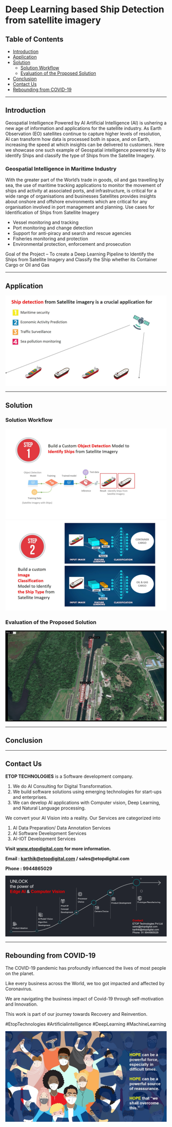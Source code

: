 # Deep Learning based Ship Detection from satellite imagery

## Table of Contents ##

* [Introduction](https://github.com/Karthikkannan-AI/Deep-Learning-based-Ship-Detection-from-satellite-imagery/blob/main/README.md#introduction)
* [Application](https://github.com/Karthikkannan-AI/Deep-Learning-based-Ship-Detection-from-satellite-imagery/blob/main/README.md#application)
* [Solution](https://github.com/Karthikkannan-AI/Deep-Learning-based-Ship-Detection-from-satellite-imagery/blob/main/README.md#solution)
  * [Solution Workflow](https://github.com/Karthikkannan-AI/Deep-Learning-based-Ship-Detection-from-satellite-imagery/blob/main/README.md#solution-workflow)
  * [Evaluation of the Proposed Solution](https://github.com/Karthikkannan-AI/Deep-Learning-based-Ship-Detection-from-satellite-imagery/blob/main/README.md#evaluation-of-the-proposed-solution)
* [Conclusion](https://github.com/Karthikkannan-AI/Deep-Learning-based-Ship-Detection-from-satellite-imagery/blob/main/README.md#conclusion)
* [Contact Us](https://github.com/Karthikkannan-AI/Deep-Learning-based-Ship-Detection-from-satellite-imagery/blob/main/README.md#contact-us)
* [Rebounding from COVID-19](https://github.com/Karthikkannan-AI/Deep-Learning-based-Ship-Detection-from-satellite-imagery#rebounding-from-covid-19)
- - - -

## Introduction  ##

Geospatial Intelligence Powered by AI 
Artificial Intelligence (AI) is ushering a new age of information and applications for the satellite industry. 
As Earth Observation (EO) satellites continue to capture higher levels of resolution, AI can transform how data is processed both in space, and on Earth, increasing the speed at which insights can be delivered to customers. 
Here we showcase one such example of Geospatial intelligence powered by AI to identify Ships and classify the type of Ships from the Satellite Imagery. 

### Geospatial Intelligence in Maritime Industry ###

With the greater part of the World’s trade in goods, oil and gas travelling by sea, the use of maritime tracking applications to monitor the movement of ships and activity at associated ports, and infrastructure, is critical for a wide range of organisations and businesses
Satellites provides insights about onshore and offshore environments which are critical for any organisation involved in port management and planning.
Use cases for Identification of Ships from Satellite Imagery 
- Vessel monitoring and tracking
- Port monitoring and change detection
- Support for anti-piracy and search and rescue agencies
- Fisheries monitoring and protection
- Environmental protection, enforcement and prosecution

Goal of the Project – To create a Deep Learning Pipeline to Identify the Ships from Satellite Imagery and Classify the Ship whether its Container Cargo or Oil and Gas

- - - -

## Application ##

<img src="https://github.com/Karthikkannan-AI/Deep-Learning-based-Ship-Detection-from-satellite-imagery/blob/main/resources/Application.jpeg?raw=true">

- - - -

## Solution ##

### Solution Workflow ###

<img src="https://github.com/Karthikkannan-AI/Deep-Learning-based-Ship-Detection-from-satellite-imagery/blob/main/resources/Solution%20Workflow1.jpeg?raw=true">

<img src="https://github.com/Karthikkannan-AI/Deep-Learning-based-Ship-Detection-from-satellite-imagery/blob/main/resources/Solution%20Workflow2.jpeg?raw=true">

### Evaluation of the Proposed Solution ###

<a href="https://youtu.be/tkrjz34lNPg" target="_blank"><img src="https://github.com/Karthikkannan-AI/Deep-Learning-based-Ship-Detection-from-satellite-imagery/blob/main/resources/Ship%20Detector%20and%20Classifier%20Video.png?raw=true" 
alt="Package AI - Test 1" /></a> 

- - - -

## Conclusion ##



- - - -

## Contact Us ##

__ETOP TECHNOLOGIES__ is a Software development company. 
1. We do AI Consulting for Digital Transformation.
2. We build software solutions using emerging technologies for start-ups and enterprises. 
3. We can develop AI applications with Computer vision, Deep Learning, and Natural Language processing.

We convert your AI Vision into a reality. Our Services are categorized into 
1. AI Data Preparation/ Data Annotation Services 
2. AI Software Development Services 
3. AI-IOT Development Services

__Visit www.etopdigital.com for more information.__

__Email : karthik@etopdigital.com / sales@etopdigital.com__
          
__Phone : 9944865029__

<img src="https://github.com/Karthikkannan-AI/Deep-Learning-based-Ship-Detection-from-satellite-imagery/blob/main/resources/About%20ETOP%20Technologies_Github.png?raw=true">

- - - -

##  Rebounding from COVID-19 ##


The COVID-19 pandemic has profoundly influenced the lives of most people on the planet.

Like every business across the World, we too got impacted and affected by Coronavirus.

We are navigating the business impact of Covid-19 through self-motivation and Innovation.

This work is part of our journey towards Recovery and Reinvention.

#EtopTechnologies #Artificialintelligence #DeepLearning #MachineLearning


<img src="https://github.com/Karthikkannan-AI/Deep-Learning-based-Ship-Detection-from-satellite-imagery/blob/main/resources/CoronaPandemic.jpeg?raw=true">
